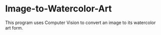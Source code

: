 # Image-to-Watercolor-Art
This program uses Computer Vision to convert an image to its watercolor art form.

